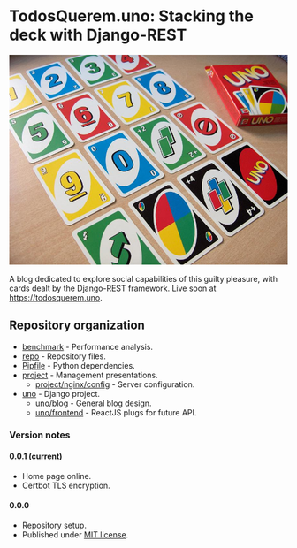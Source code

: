 # TodosQuerem.uno: Stacking the deck with Django-REST #

![Image description: Uno cards spread over a wooden desk.](repo/img/uno.jpg)

A blog dedicated to explore social capabilities of this guilty pleasure, with cards dealt by the Django-REST framework.
Live soon at <https://todosquerem.uno>.

## Repository organization ##

* [benchmark](benchmark) - Performance analysis.
* [repo](repo) - Repository files.
* [Pipfile](Pipfile) - Python dependencies.
* [project](project) - Management presentations.
  * [project/nginx/config](project/nginx/config) - Server configuration.
* [uno](uno) - Django project.
  * [uno/blog](uno/blog) - General blog design.
  * [uno/frontend](uno/frontend) - ReactJS plugs for future API.

### Version notes ###

#### 0.0.1 (current) ####

* Home page online.
* Certbot TLS encryption.

#### 0.0.0 ####

* Repository setup.
* Published under [MIT license](LICENSE).
